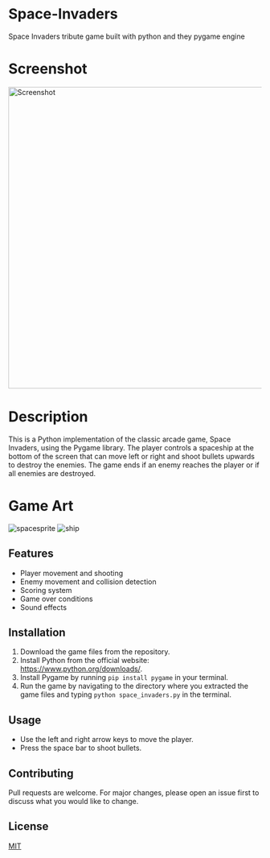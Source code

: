 # Space-Invaders
Space Invaders tribute game built with python and they pygame engine

# Screenshot
<img width="599" alt="Screenshot" src="https://github.com/Joecode22/Space-Invaders/assets/93625431/46e4ca7e-20a6-4bbb-a409-5259bd4c2e3d">

# Description

This is a Python implementation of the classic arcade game, Space Invaders, using the Pygame library. The player controls a spaceship at the bottom of the screen that can move left or right and shoot bullets upwards to destroy the enemies. The game ends if an enemy reaches the player or if all enemies are destroyed.

# Game Art

![spacesprite](https://github.com/Joecode22/Space-Invaders/assets/93625431/8a7808a6-944d-4bcd-9495-58e2e2f55ae9)
![ship](https://github.com/Joecode22/Space-Invaders/assets/93625431/62ae77cb-f042-4af0-a5ac-6150f4dcf502)

## Features

- Player movement and shooting
- Enemy movement and collision detection
- Scoring system
- Game over conditions
- Sound effects

## Installation

1. Download the game files from the repository.
2. Install Python from the official website: https://www.python.org/downloads/.
3. Install Pygame by running `pip install pygame` in your terminal.
4. Run the game by navigating to the directory where you extracted the game files and typing `python space_invaders.py` in the terminal.

## Usage

- Use the left and right arrow keys to move the player.
- Press the space bar to shoot bullets.

## Contributing

Pull requests are welcome. For major changes, please open an issue first to discuss what you would like to change.

## License

[MIT](https://choosealicense.com/licenses/mit/)

